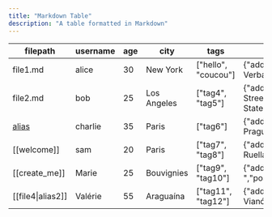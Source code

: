 ```yaml
---
title: "Markdown Table"
description: "A table formatted in Markdown"
---
```


| filepath          | username | age | city        | tags                | data                                                                                                                 | ignored | private |
|-------------------|----------|-----|-------------|---------------------|----------------------------------------------------------------------------------------------------------------------|---------|---------|
| file1.md          | alice    | 30  | New York    | ["hello", "coucou"] | {"address":{"number":53,"street":"Via Verbano","postalCode":9604,"city":"New York","country":"USA"}}                 | true    | yes     |
| file2.md          | bob      | 25  | Los Angeles | ["tag4", "tag5"]    | {"address":{"number":2648,"street":"Coal Street","postalCode":16335,"city":"Los Angeles","country":"United States"}} | true    | no      |
| [alias](file3.md) | charlie  | 35  | Paris       | ["tag6"]            | {"address":{"number":51,"street":"boulevard de Prague","postalCode":93160,"city":"Paris","country":"France"}}        | false   | true    |
| [[welcome]]       | sam      | 20  | Paris       | ["tag7", "tag8"]    | {"address":{"number":30,"street":"rue des six frères Ruellan","postalCode":57200,"city":"Paris","country":"France"}} | true    | false   |
| [[create_me]]     | Marie    | 25  | Bouvignies  | ["tag9", "tag10"]   | {"address":{"number":382,"street":"Industrieweg ","postalCode":7803,"city":"Bouvignies","country":"Belgium"}}        | false   | false   |
| [[file4\|alias2]] | Valérie  | 55  | Araguaína   | ["tag11", "tag12"]  | {"address":{"number":121,"street":"Rua Vianópolis","postalCode":77825,"city":"Araguaína","country":"Brazil"}}        | false   | yes     |

